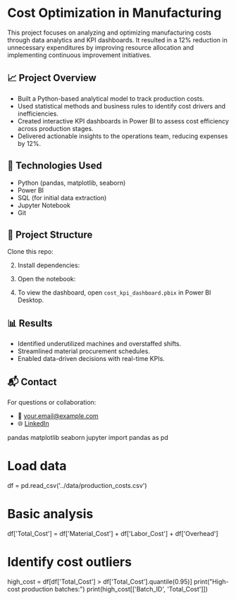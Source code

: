 # Cost Optimization in Manufacturing

This project focuses on analyzing and optimizing manufacturing costs through data analytics and KPI dashboards. It resulted in a 12% reduction in unnecessary expenditures by improving resource allocation and implementing continuous improvement initiatives.

## 📈 Project Overview

- Built a Python-based analytical model to track production costs.
- Used statistical methods and business rules to identify cost drivers and inefficiencies.
- Created interactive KPI dashboards in Power BI to assess cost efficiency across production stages.
- Delivered actionable insights to the operations team, reducing expenses by 12%.

## 🔧 Technologies Used

- Python (pandas, matplotlib, seaborn)
- Power BI
- SQL (for initial data extraction)
- Jupyter Notebook
- Git

## 📁 Project Structure

Clone this repo:

2. Install dependencies:

3. Open the notebook:

4. To view the dashboard, open `cost_kpi_dashboard.pbix` in Power BI Desktop.

## 📊 Results

- Identified underutilized machines and overstaffed shifts.
- Streamlined material procurement schedules.
- Enabled data-driven decisions with real-time KPIs.

## 📬 Contact

For questions or collaboration:
- 📧 your.email@example.com
- 🌐 [LinkedIn](https://www.linkedin.com/in/your-profile)

pandas
matplotlib
seaborn
jupyter
import pandas as pd

# Load data
df = pd.read_csv('../data/production_costs.csv')

# Basic analysis
df['Total_Cost'] = df['Material_Cost'] + df['Labor_Cost'] + df['Overhead']

# Identify cost outliers
high_cost = df[df['Total_Cost'] > df['Total_Cost'].quantile(0.95)]
print("High-cost production batches:")
print(high_cost[['Batch_ID', 'Total_Cost']])
